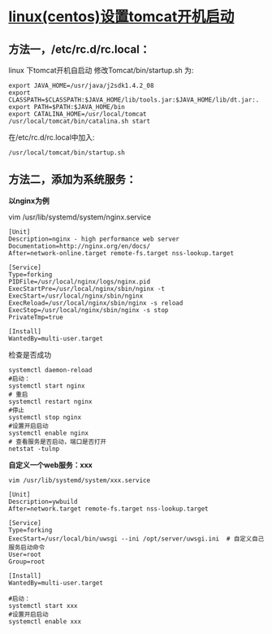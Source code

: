 # [linux(centos)设置tomcat开机启动](https://www.cnblogs.com/taomylife/p/7992533.html)

## **方法一，/etc/rc.d/rc.local：**


linux 下tomcat开机自启动
修改Tomcat/bin/startup.sh 为:

```
export JAVA_HOME=/usr/java/j2sdk1.4.2_08
export CLASSPATH=$CLASSPATH:$JAVA_HOME/lib/tools.jar:$JAVA_HOME/lib/dt.jar:.
export PATH=$PATH:$JAVA_HOME/bin
export CATALINA_HOME=/usr/local/tomcat
/usr/local/tomcat/bin/catalina.sh start
```

在/etc/rc.d/rc.local中加入:

```
/usr/local/tomcat/bin/startup.sh
```

## 方法二，添加为系统服务：

**以nginx为例**

vim /usr/lib/systemd/system/nginx.service

```
[Unit]
Description=nginx - high performance web server
Documentation=http://nginx.org/en/docs/
After=network-online.target remote-fs.target nss-lookup.target
 
[Service]
Type=forking
PIDFile=/usr/local/nginx/logs/nginx.pid
ExecStartPre=/usr/local/nginx/sbin/nginx -t 
ExecStart=/usr/local/nginx/sbin/nginx
ExecReload=/usr/local/nginx/sbin/nginx -s reload
ExecStop=/usr/local/nginx/sbin/nginx -s stop
PrivateTmp=true
 
[Install]
WantedBy=multi-user.target
```

检查是否成功

```
systemctl daemon-reload
#启动：
systemctl start nginx
# 重启
systemctl restart nginx
#停止
systemctl stop nginx
#设置开启启动
systemctl enable nginx
# 查看服务是否启动，端口是否打开
netstat -tulnp
```

**自定义一个web服务：xxx**

```
vim /usr/lib/systemd/system/xxx.service
 
[Unit]
Description=ywbuild
After=network.target remote-fs.target nss-lookup.target
 
[Service]
Type=forking
ExecStart=/usr/local/bin/uwsgi --ini /opt/server/uwsgi.ini  # 自定义自己服务启动命令
User=root
Group=root
 
[Install]
WantedBy=multi-user.target
 
#启动：
systemctl start xxx
#设置开启启动
systemctl enable xxx
```

